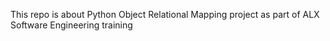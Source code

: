 This repo is about Python Object Relational Mapping project as part of ALX Software Engineering training
